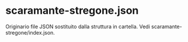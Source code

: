 # scaramante-stregone.json

Originario file JSON sostituito dalla struttura in cartella. Vedi scaramante-stregone/index.json.

